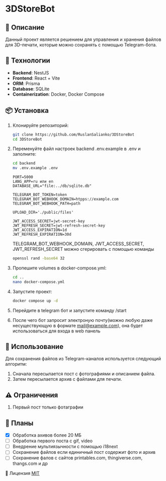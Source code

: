 # 3DStoreBot

## 📅 Описание

Данный проект является решением для управления и хранения файлов для 3D-печати, которые можно сохранять с помощью Telegram-бота.

## 🔧 Технологии

- **Backend**: NestJS
- **Frontend**: React + Vite
- **ORM**: Prisma
- **Database**: SQLite
- **Containerization**: Docker, Docker Compose

## 📦 Установка

1. Клонируйте репозиторий:

   ```bash
   git clone https://github.com/RuslanSalianko/3DStoreBot
   cd 3DStoreBot

   ```

2. Переменуйте файл настроек backend .env.example в .env и заполните:

   ```bash
   cd backend
   mv .env.example .env
   ```

   ```env
   PORT=5000
   LANG_APP=ru или en
   DATABASE_URL="file:../db/sqlite.db"

   TELEGRAM_BOT_TOKEN=token
   TELEGRAM_BOT_WEBHOOK_DOMAIN=htpps://example.com
   TELEGRAM_BOT_WEBHOOK_PATH=path

   UPLOAD_DIR='./public/files'

   JWT_ACCESS_SECRET=jwt-secret-key
   JWT_REFRESH_SECRET=jwt-refresh-secret-key
   JWT_ACCESS_EXPIRATION=1d
   JWT_REFRESH_EXPIRATION=30d
   ```

   TELEGRAM_BOT_WEBHOOK_DOMAIN, JWT_ACCESS_SECRET, JWT_REFRESH_SECRET можно сгерировать с помощью команды

   ```bash
   openssl rand -base64 32
   ```

3. Пропешите volumes в docker-compose.yml:

   ```bash
   cd ..
   nano docker-compose.yml
   ```

4. Запустите проект:

   ```bash
   docker compose up -d
   ```

5. Перейдите в telegram бот и запустите команду /start
6. После чего бот запросит электроную почту(можно любую даже несуществующую в формате mail@example.com), она будет использоваться для входа в web панель

## 📂 Использование

Для сохранения файлов из Telegram-каналов используется следующий алгоритм:

1. Сначала пересылается пост с фотографиями и описанием файла.
2. Затем пересылается архив с файлами для печати.

## ⚠️ Ограничения

1. Первый пост только фотаграфии

## 🚀 Планы

- [x] Обработка ахивов более 20 МБ
- [ ] Обработка первого поста с gif, video
- [ ] Внедрение мультиязычности с помощью i18next
- [ ] Сохранение файлов если единичный пост содержит фото и архив
- [ ] Сохранение фалов с сайтов printables.com, thingiverse.com, thangs.com и др

📜 Лицензия
[MIT](https://github.com/RuslanSalianko/3DStoreBot/blob/master/LICENSE)
